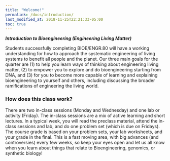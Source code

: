 ```yaml
---
title: "Welcome!"
permalink: /docs/introduction/
last_modified_at: 2018-11-25T22:21:33-05:00
toc: true
---
```


**_Introduction to Bioengineering (Engineering Living Matter)_**

Students successfully completing BIOE/ENGR.80 will have a working understanding for how to approach the systematic engineering of living systems to benefit all people and the planet. Our three main goals for the quarter are (1) to help you learn ways of thinking about engineering living matter, (2) to empower you to explore and do bioengineering starting from DNA, and (3) for you to become more capable of learning and explaining bioengineering to yourself and others, including discussing the broader ramifications of engineering the living world. 

### How does this class work?

There are two in-class sessions (Monday and Wednesday) and one lab or activity (Friday).  The in-class sessions are a mix of active learning and short lectures.  In a typical week, you will read the preclass material, attend the in-class sessions and lab, and do one problem set (which is due on Fridays).  The course grade is based on your problem sets, your lab worksheets, and your grade in the final.  This is a fast moving area, with big advances (and controversies) every few weeks, so keep your eyes open and let us all know when you learn about things that relate to Bioengineering, genomics, or synthetic biology!
